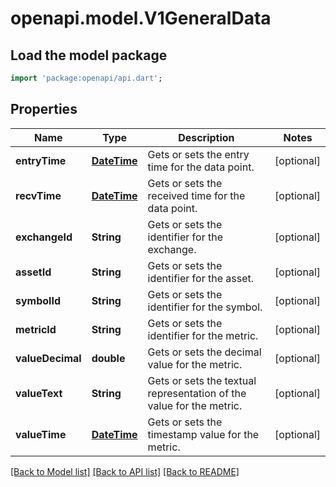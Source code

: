 # openapi.model.V1GeneralData

## Load the model package
```dart
import 'package:openapi/api.dart';
```

## Properties
Name | Type | Description | Notes
------------ | ------------- | ------------- | -------------
**entryTime** | [**DateTime**](DateTime.md) | Gets or sets the entry time for the data point. | [optional] 
**recvTime** | [**DateTime**](DateTime.md) | Gets or sets the received time for the data point. | [optional] 
**exchangeId** | **String** | Gets or sets the identifier for the exchange. | [optional] 
**assetId** | **String** | Gets or sets the identifier for the asset. | [optional] 
**symbolId** | **String** | Gets or sets the identifier for the symbol. | [optional] 
**metricId** | **String** | Gets or sets the identifier for the metric. | [optional] 
**valueDecimal** | **double** | Gets or sets the decimal value for the metric. | [optional] 
**valueText** | **String** | Gets or sets the textual representation of the value for the metric. | [optional] 
**valueTime** | [**DateTime**](DateTime.md) | Gets or sets the timestamp value for the metric. | [optional] 

[[Back to Model list]](../README.md#documentation-for-models) [[Back to API list]](../README.md#documentation-for-api-endpoints) [[Back to README]](../README.md)


